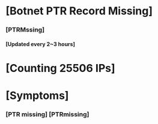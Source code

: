 # [Botnet PTR Record Missing]
### [PTRMssing]
#### [Updated every 2~3 hours]

# [Counting 25506 IPs]

# [Symptoms] 
###   [PTR missing] [PTRmissing]
